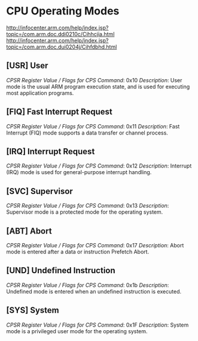 # CPU Operating Modes 
http://infocenter.arm.com/help/index.jsp?topic=/com.arm.doc.ddi0210c/Cihhcjia.html
http://infocenter.arm.com/help/index.jsp?topic=/com.arm.doc.dui0204j/Cihfdbhd.html

## [USR] User

*CPSR Register Value / Flags for CPS Command*: 0x10
*Description*: User mode is the usual ARM program execution state, and is used for executing most application programs.
	
## [FIQ] Fast Interrupt Request

*CPSR Register Value / Flags for CPS Command*: 0x11
*Description*: Fast Interrupt (FIQ) mode supports a data transfer or channel process.

## [IRQ] Interrupt Request
*CPSR Register Value / Flags for CPS Command*: 0x12
*Description*:  Interrupt (IRQ) mode is used for general-purpose interrupt handling.
	
## [SVC] Supervisor
*CPSR Register Value / Flags for CPS Command*: 0x13
*Description*:  Supervisor mode is a protected mode for the operating system.
	
## [ABT] Abort

*CPSR Register Value / Flags for CPS Command*: 0x17
*Description*:  Abort mode is entered after a data or instruction Prefetch Abort.

## [UND] Undefined Instruction
*CPSR Register Value / Flags for CPS Command*: 0x1b
*Description*:  Undefined mode is entered when an undefined instruction is executed.
	
## [SYS] System
*CPSR Register Value / Flags for CPS Command*: 0x1F
*Description*: System mode is a privileged user mode for the operating system.
	